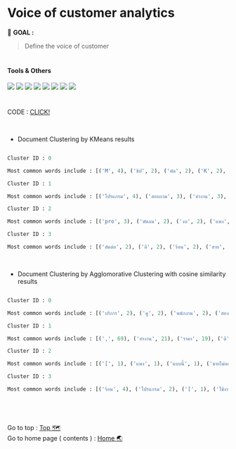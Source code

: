 # Voice of customer analytics
:round_pushpin: **GOAL :** 
> Define the voice of customer

# <h4>Tools & Others</h4>

[![](https://img.shields.io/badge/code-python3.10-green?style=f?style=flat-square&logo=python&logoColor=white&color=2bbc8a)](https://www.python.org/)
[![](https://img.shields.io/badge/tools-jupyter-orange?style=f?style=flat-square&logo=jupyter&logoColor=white)](https://jupyter.org/)
[![](https://img.shields.io/badge/tools-VSCode-blue?style=f?style=flat-square&logo=visualstudiocode&logoColor=white)](https://code.visualstudio.com/)
[![](https://img.shields.io/badge/tools-Pandas-green?style=f?style=flat-square&logo=pandas&logoColor=white&color=2bbc8a)](https://pandas.pydata.org/)
[![](https://img.shields.io/badge/tools-SkLearn-green?style=f?style=flat-square&logo=scikitlearn&logoColor=white&color=2bbc8a)](https://scikit-learn.org/stable/)
[![](https://img.shields.io/badge/OS-Mac-green?style=f?style=flat-square&logo=macos&logoColor=white)](https://www.apple.com/macos/ventura/)
[![](https://img.shields.io/badge/OS-Windows-green?style=f?style=flat-square&logo=windows&logoColor=white)](https://www.microsoft.com/)
[![](https://img.shields.io/badge/Git_Update-30_Jul_2023-brightgreen?style=f?style=flat-square&logo=github&logoColor=white)](https://github.com/)

#

CODE : [CLICK!](https://github.com/HikariJadeEmpire/AdvancedAnalytics-MADT8101/blob/main/Section05/voc_analytics.ipynb)

<br>

- Document Clustering by KMeans results

```python

Cluster ID : 0

Most common words include : [('M', 4), ('ชิป', 2), ('ตัด', 2), ('K', 2), ('ICloudTB', 1), ('จำเป็นต้อง', 1), ('แรม', 1), ('ตอน', 1), ('intel', 1), ('สน', 1)]

Cluster ID : 1

Most common words include : [('โปรแกรม', 4), ('สอบถาม', 3), ('ทำงาน', 3), ('ปี', 3), ('ลังเล', 3), ('สำหรับ', 3), ('ลอง', 3), ('หมื่น', 3), ('แรง', 3), ('งาน', 3)]

Cluster ID : 2

Most common words include : [('pro', 3), ('พัดลม', 2), ('งบ', 2), ('แพง', 1), ('แบบนี้', 1), ('ขายไม่ออก', 1), ('ตอนนั้น', 1), ('อยากได้', 1), ('เครื่อง', 1), ('เบา', 1)]

Cluster ID : 3

Most common words include : [('ตัดต่อ', 2), ('ดี', 2), ('ร้อน', 2), ('สาย', 2), ('การใช้งาน', 2), ('คอนเฟิร์ม', 1), ('เสียง', 1), ('Macbookairm', 1), ('ลื่น', 1), ('ไผ', 1)]

```

<br>

- Document Clustering by Agglomorative Clustering with cosine similarity results

```python

Cluster ID : 0

Most common words include : [('บริการ', 2), ('ดู', 2), ('พนักงาน', 2), ('สอง', 2), ('เจอ', 2), ('ประสบการณ์', 2), ('ร้าน', 2), ('นิ้ว', 2), ('[', 1), ('รุ', 1)]

Cluster ID : 1

Most common words include : [(',', 69), ('ทำงาน', 21), ('ราคา', 19), ('ดี', 15), ('ใช้งาน', 13), ('ตัดต่อ', 12), ('M', 12), ('โปรแกรม', 11), ('พัดลม', 11), ('เครื่อง', 11)]

Cluster ID : 2

Most common words include : [('[', 1), ('แพง', 1), ('แบบนี้', 1), ('ขายไม่ออก', 1), (']', 1)]

Cluster ID : 3

Most common words include : [('ร้อน', 4), ('โปรแกรม', 2), ('[', 1), ('ใช้งาน', 1), ('ทั่วไป', 1), ('แทบจะ', 1), ('อุ่น', 1), ('ด้วยซ้ำ', 1), ('tabchrome', 1), ('tab', 1)]

```

<br>

#
Go to top : [Top :world_map:](https://github.com/HikariJadeEmpire/AdvancedAnalytics-MADT8101/blob/main/Section05/SocialAnalytic.md#voice-of-customer-analytics) <br>
Go to home page ( contents ) : 
[Home :earth_asia:](https://github.com/HikariJadeEmpire/AdvancedAnalytics-MADT8101#advancedanalytics)

